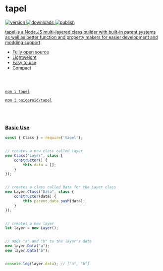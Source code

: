 # tapel
<a href="https://www.npmjs.com/package/tapel"><img src="https://img.shields.io/npm/v/tapel?style=flat&color=red&logo=npm&logoColor=white" alt="version" />
<a href="https://www.npmjs.com/package/tapel"><img src="https://img.shields.io/npm/dt/tapel?style=flat&color=green&logo=docusign&logoColor=white" alt="downloads" />
<img src="https://github.com/paigeroid/tapel/actions/workflows/publish-shit.yml/badge.svg" alt="publish">

tapel is a Node.JS multi-layered class builder with built-in parent systems as well as better function and property makers for easier development and modding support
  - Fully open source
  - Lightweight
  - Easy to use
  - Compact

<br><br>

```console
npm i tapel
```
```console
npm i paigeroid/tapel
```

<br><br>

### Basic Use
```js
const { Class } = require('tapel');


// creates a new class called Layer
new Class("Layer", class {
    constructor() {
        this.data = [];
    }
});


// creates a class called Data for the Layer class
new Layer.Class("Data", class {
    constructor(data) {
        this.parent.data.push(data);
    }
});


// creates a new layer
let layer = new Layer();


// adds "a" and "b" to the layer's data
new layer.Data("a");
new layer.Data("b");


console.log(layer.data); // ["a", "b"]
```

